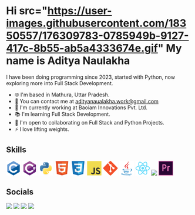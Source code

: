 # Hi src="https://user-images.githubusercontent.com/18350557/176309783-0785949b-9127-417c-8b55-ab5a4333674e.gif" My name is Aditya Naulakha

I have been doing programming since 2023, started with Python, now exploring more into Full Stack Development.
<!--- - 🖥️ See my portfolio at [Professional Space](https://your-portfolio-link.com) --->
- 🌐 I'm based in Mathura, Uttar Pradesh.
- 📧 You can contact me at [adityanaualakha.work@gmail.com](mailto:adityanaualakha.work@gmail.com)
- 🚀 I'm currently working at Baoiam Innovations Pvt. Ltd.
- 📚 I'm learning Full Stack Development.
- 🤝 I'm open to collaborating on Full Stack and Python Projects.
- ⚡ I love lifting weights.

## Skills

<a href="https://en.wikipedia.org/wiki/C_(programming_language)"><img src="https://raw.githubusercontent.com/devicons/devicon/master/icons/c/c-original.svg" height="40"></a>
<a href="https://docs.microsoft.com/en-us/dotnet/csharp/"><img src="https://raw.githubusercontent.com/devicons/devicon/master/icons/csharp/csharp-original.svg" height="40"></a>
<a href="https://www.python.org/"><img src="https://raw.githubusercontent.com/devicons/devicon/master/icons/python/python-original.svg" height="40"></a>
<a href="https://developer.mozilla.org/en-US/docs/Web/HTML"><img src="https://raw.githubusercontent.com/devicons/devicon/master/icons/html5/html5-original.svg" height="40"></a>
<a href="https://developer.mozilla.org/en-US/docs/Web/CSS"><img src="https://raw.githubusercontent.com/devicons/devicon/master/icons/css3/css3-original.svg" height="40"></a>
<a href="https://developer.mozilla.org/en-US/docs/Web/JavaScript"><img src="https://raw.githubusercontent.com/devicons/devicon/master/icons/javascript/javascript-original.svg" height="40"></a>
<a href="https://git-scm.com/"><img src="https://raw.githubusercontent.com/devicons/devicon/master/icons/git/git-original.svg" height="40"></a>
<a href="https://www.java.com/"><img src="https://raw.githubusercontent.com/devicons/devicon/master/icons/java/java-original.svg" height="40"></a>
<a href="https://reactjs.org/"><img src="https://raw.githubusercontent.com/devicons/devicon/master/icons/react/react-original.svg" height="40"></a>
<a href="https://tailwindcss.com/"><img src="https://upload.wikimedia.org/wikipedia/commons/d/d5/Tailwind_CSS_Logo.svg" height="35"></a>
<a href="https://www.adobe.com/products/premiere.html"><img src="https://raw.githubusercontent.com/devicons/devicon/master/icons/premierepro/premierepro-original.svg" height="40"></a>

## Socials
<a href="https://github.com/adityanaulakha"><img src="https://raw.githubusercontent.com/danielcranney/readme-generator/main/public/icons/socials/github.svg" height="40"></a>
<a href="https://www.linkedin.com/in/aditya-naulakha-7757412a1/"><img src="https://raw.githubusercontent.com/danielcranney/readme-generator/main/public/icons/socials/linkedin.svg" height="40"></a>
<a href="https://www.instagram.com/i_adityanaulakha/"><img src="https://raw.githubusercontent.com/danielcranney/readme-generator/main/public/icons/socials/instagram.svg" height="40"></a>
<a href="https://x.com/iadityanaulakha?s=09"><img src="https://raw.githubusercontent.com/danielcranney/readme-generator/main/public/icons/socials/twitter.svg" height="40"></a>
<!--- <a href="https://youtube.com/your-youtube-profile"><img src="https://raw.githubusercontent.com/danielcranney/readme-generator/main/public/icons/socials/youtube.svg" height="40"></a> --->
